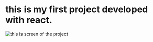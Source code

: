 # this is my first project developed with react.

![this is screen of the project]([Imgur](https://i.imgur.com/gO7ux2O.png))
